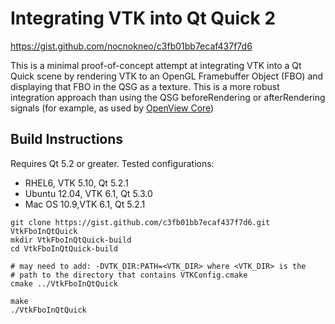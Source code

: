 # Integrating VTK into Qt Quick 2
https://gist.github.com/nocnokneo/c3fb01bb7ecaf437f7d6

This is a minimal proof-of-concept attempt at integrating VTK into a Qt Quick
scene by rendering VTK to an OpenGL Framebuffer Object (FBO) and displaying
that FBO in the QSG as a texture. This is a more robust integration approach
than using the QSG beforeRendering or afterRendering signals (for example, as
used by [OpenView Core](https://github.com/Kitware/openview/tree/master/core))

## Build Instructions

Requires Qt 5.2 or greater. Tested configurations:

 * RHEL6, VTK 5.10, Qt 5.2.1
 * Ubuntu 12.04, VTK 6.1, Qt 5.3.0
 * Mac OS 10.9,VTK 6.1, Qt 5.2.1

```Shell
git clone https://gist.github.com/c3fb01bb7ecaf437f7d6.git VtkFboInQtQuick
mkdir VtkFboInQtQuick-build
cd VtkFboInQtQuick-build

# may need to add: -DVTK_DIR:PATH=<VTK_DIR> where <VTK_DIR> is the
# path to the directory that contains VTKConfig.cmake
cmake ../VtkFboInQtQuick

make
./VtkFboInQtQuick
```

